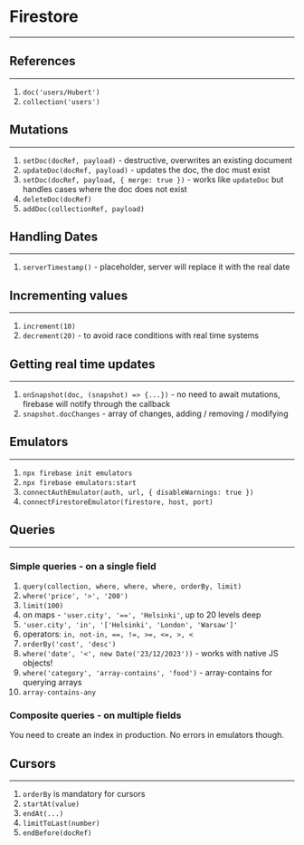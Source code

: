 # Firestore

***

## References

***

1. `doc('users/Hubert')`
2. `collection('users')`

## Mutations

***

1. `setDoc(docRef, payload)` - destructive, overwrites an existing document
2. `updateDoc(docRef, payload)` - updates the doc, the doc must exist
3. `setDoc(docRef, payload, { merge: true })` - works like `updateDoc` but handles cases where the doc does not exist
4. `deleteDoc(docRef)`
5. `addDoc(collectionRef, payload)`

## Handling Dates

***

1. `serverTimestamp()` - placeholder, server will replace it with the real date

## Incrementing values

***

1. `increment(10)`
2. `decrement(20)` - to avoid race conditions with real time systems

## Getting real time updates

***

1. `onSnapshot(doc, (snapshot) => {...})` - no need to await mutations, firebase will notify through the callback
2. `snapshot.docChanges` - array of changes, adding / removing / modifying 

## Emulators

***

1. `npx firebase init emulators`
2. `npx firebase emulators:start`
3. `connectAuthEmulator(auth, url, { disableWarnings: true })`
4. `connectFirestoreEmulator(firestore, host, port)`

## Queries

***

### Simple queries - on a single field

1. `query(collection, where, where, where, orderBy, limit)`
2. `where('price', '>', '200')`
3. `limit(100)`
4. on maps - `'user.city', '==', 'Helsinki'`, up to 20 levels deep
5. `'user.city', 'in', '['Helsinki', 'London', 'Warsaw']'`
6. operators: `in, not-in, ==, !=, >=, <=, >, <`
7. `orderBy('cost', 'desc')`
8. `where('date', '<', new Date('23/12/2023'))` - works with native JS objects!
9. `where('category', 'array-contains', 'food')` - array-contains for querying arrays
10. `array-contains-any`

### Composite queries - on multiple fields

You need to create an index in production. No errors in emulators though.

## Cursors

***

1. `orderBy` is mandatory for cursors
2. `startAt(value)`
3. `endAt(...)`
4. `limitToLast(number)`
5. `endBefore(docRef)`
